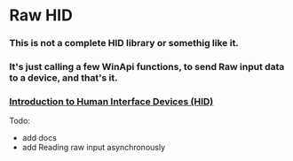 # Raw HID

### This is not a complete HID library or somethig like it.

### It's just calling a few WinApi functions, to send Raw input data to a device, and that's it.

### [Introduction to Human Interface Devices (HID)](https://learn.microsoft.com/en-us/windows-hardware/drivers/hid/)

Todo: 
- add docs
- add Reading raw input asynchronously